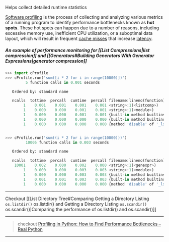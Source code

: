 Helps collect detailed runtime statistics

[Software profiling](https://en.wikipedia.org/wiki/Profiling_(computer_programming)) is the process of collecting and analyzing various metrics of a running program to identify performance bottlenecks known as **hot spots**. These hot spots can happen due to a number of reasons, including excessive memory use, inefficient CPU utilization, or a suboptimal data layout, which will result in frequent [cache misses](https://en.wikipedia.org/wiki/CPU_cache#Cache_miss) that increase [latency](https://en.wikipedia.org/wiki/Latency_(engineering)).

##### An example of performance monitoring for [[List Compressions|list compression]] and [[Generators#Building Generators With Generator Expressions|generator compression]]

```python
>>> import cProfile
>>> cProfile.run('sum([i * 2 for i in range(10000)])')
         5 function calls in 0.001 seconds

   Ordered by: standard name

   ncalls  tottime  percall  cumtime  percall filename:lineno(function)
        1    0.001    0.001    0.001    0.001 <string>:1(<listcomp>)
        1    0.000    0.000    0.001    0.001 <string>:1(<module>)
        1    0.000    0.000    0.001    0.001 {built-in method builtins.exec}
        1    0.000    0.000    0.000    0.000 {built-in method builtins.sum}
        1    0.000    0.000    0.000    0.000 {method 'disable' of '_lsprof.Profiler' objects}


>>> cProfile.run('sum((i * 2 for i in range(10000)))')
         10005 function calls in 0.003 seconds

   Ordered by: standard name

   ncalls  tottime  percall  cumtime  percall filename:lineno(function)
    10001    0.002    0.000    0.002    0.000 <string>:1(<genexpr>)
        1    0.000    0.000    0.003    0.003 <string>:1(<module>)
        1    0.000    0.000    0.003    0.003 {built-in method builtins.exec}
        1    0.001    0.001    0.003    0.003 {built-in method builtins.sum}
        1    0.000    0.000    0.000    0.000 {method 'disable' of '_lsprof.Profiler' objects}
```

---
Checkout [[List Directory Tree#Comparing Getting a Directory Listing `os.listdir()` os.listdir() and Getting a Directory Listing `os.scandir()` os.scandir()|Comparing the performance of os.listdir() and os.scandir()]]

---

> checkout [Profiling in Python: How to Find Performance Bottlenecks – Real Python](https://realpython.com/python-profiling/)

---

